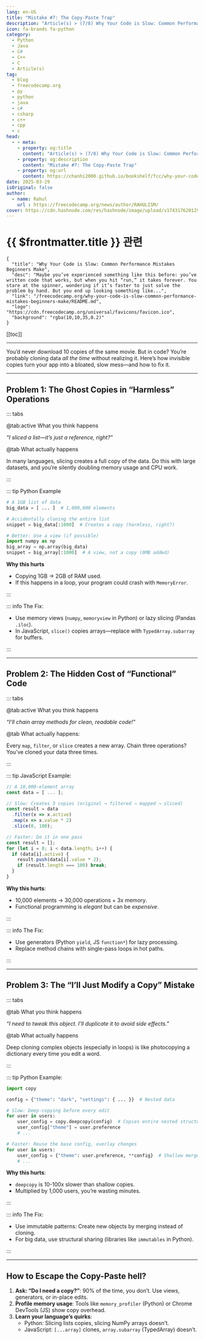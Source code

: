 ```yaml
---
lang: en-US
title: "Mistake #7: The Copy-Paste Trap"
description: "Article(s) > (7/8) Why Your Code is Slow: Common Performance Mistakes Beginners Make"
icon: fa-brands fa-python
category:
  - Python
  - Java
  - C#
  - C++
  - C
  - Article(s)
tag:
  - blog
  - freecodecamp.org
  - py
  - python
  - java
  - c#
  - csharp
  - c++
  - cpp
  - c
head:
  - - meta:
    - property: og:title
      content: "Article(s) > (7/8) Why Your Code is Slow: Common Performance Mistakes Beginners Make"
    - property: og:description
      content: "Mistake #7: The Copy-Paste Trap"
    - property: og:url
      content: https://chanhi2000.github.io/bookshelf/fcc/why-your-code-is-slow-common-performance-mistakes-beginners-make/mistake-7-the-copy-paste-trap.html
date: 2025-03-29
isOriginal: false
author:
  - name: Rahul
    url : https://freecodecamp.org/news/author/RAHULISM/
cover: https://cdn.hashnode.com/res/hashnode/image/upload/v1743176201295/448f0407-8a15-4b59-a91f-8a197bc07578.png
---
```


# {{ $frontmatter.title }} 관련

```component VPCard
{
  "title": "Why Your Code is Slow: Common Performance Mistakes Beginners Make",
  "desc": "Maybe you’ve experienced something like this before: you’ve written code that works, but when you hit “run,” it takes forever. You stare at the spinner, wondering if it’s faster to just solve the problem by hand. But you end up looking something like...",
  "link": "/freecodecamp.org/why-your-code-is-slow-common-performance-mistakes-beginners-make/README.md",
  "logo": "https://cdn.freecodecamp.org/universal/favicons/favicon.ico",
  "background": "rgba(10,10,35,0.2)"
}
```

[[toc]]

---

<SiteInfo
  name="Why Your Code is Slow: Common Performance Mistakes Beginners Make"
  desc="Maybe you’ve experienced something like this before: you’ve written code that works, but when you hit “run,” it takes forever. You stare at the spinner, wondering if it’s faster to just solve the problem by hand. But you end up looking something like..."
  url="https://freecodecamp.org/news/why-your-code-is-slow-common-performance-mistakes-beginners-make#heading-mistake-7-the-copy-paste-trap"
  logo="https://cdn.freecodecamp.org/universal/favicons/favicon.ico"
  preview="https://cdn.hashnode.com/res/hashnode/image/upload/v1743176201295/448f0407-8a15-4b59-a91f-8a197bc07578.png"/>

You’d never download 10 copies of the same movie. But in code? You’re probably cloning data *all the time* without realizing it. Here’s how invisible copies turn your app into a bloated, slow mess—and how to fix it.

---

## Problem 1: The Ghost Copies in “Harmless” Operations

::: tabs

@tab:active What you think happens

*“I sliced a list—it’s just a reference, right?”*

@tab What actually happens

In many languages, slicing creates a full copy of the data. Do this with large datasets, and you’re silently doubling memory usage and CPU work.

:::

::: tip Python Example

```py
# A 1GB list of data  
big_data = [ ... ]  # 1,000,000 elements  

# Accidentally cloning the entire list  
snippet = big_data[:1000]  # Creates a copy (harmless, right?)  

# Better: Use a view (if possible)  
import numpy as np  
big_array = np.array(big_data)  
snippet = big_array[:1000]  # A view, not a copy (0MB added)
```

**Why this hurts**

- Copying 1GB → 2GB of RAM used.
- If this happens in a loop, your program could crash with `MemoryError`.

:::

::: info The Fix:

- Use memory views (`numpy`, `memoryview` in Python) or lazy slicing (Pandas `.iloc`).
- In JavaScript, `slice()` copies arrays—replace with `TypedArray.subarray` for buffers.

:::

---

## Problem 2: The Hidden Cost of “Functional” Code

::: tabs

@tab:active What you think happens

*“I’ll chain array methods for clean, readable code!”*

@tab What actually happens:

Every `map`, `filter`, or `slice` creates a new array. Chain three operations? You’ve cloned your data three times.

:::

::: tip <VPIcon icon="fa-brands fa-js"/>JavaScript Example:

```js
// A 10,000-element array  
const data = [ ... ];  

// Slow: Creates 3 copies (original → filtered → mapped → sliced)  
const result = data  
  .filter(x => x.active)  
  .map(x => x.value * 2)  
  .slice(0, 100);  

// Faster: Do it in one pass  
const result = [];  
for (let i = 0; i < data.length; i++) {  
  if (data[i].active) {  
    result.push(data[i].value * 2);  
    if (result.length === 100) break;  
  }  
}
```

**Why this hurts**:

- 10,000 elements → 30,000 operations + 3x memory.
- Functional programming is *elegant* but can be *expensive*.

:::

::: info The Fix:

- Use generators (Python `yield`, JS `function*`) for lazy processing.
- Replace method chains with single-pass loops in hot paths.

:::

---

## Problem 3: The “I’ll Just Modify a Copy” Mistake

::: tabs

@tab What you think happens

*“I need to tweak this object. I’ll duplicate it to avoid side effects.”*

@tab What actually happens

Deep cloning complex objects (especially in loops) is like photocopying a dictionary every time you edit a word.

:::

::: tip <VPIcon icon="fa-brands fa-python"/>Python Example:

```py
import copy  

config = {"theme": "dark", "settings": { ... }}  # Nested data  

# Slow: Deep-copying before every edit  
for user in users:  
    user_config = copy.deepcopy(config)  # Copies entire nested structure  
    user_config["theme"] = user.preference  
    # ...  

# Faster: Reuse the base config, overlay changes  
for user in users:  
    user_config = {"theme": user.preference, **config}  # Shallow merge  
    # ...
```

**Why this hurts**:

- `deepcopy` is 10-100x slower than shallow copies.
- Multiplied by 1,000 users, you’re wasting minutes.

:::

::: info The Fix:

- Use immutable patterns: Create new objects by merging instead of cloning.
- For big data, use structural sharing (libraries like `immutables` in Python).

:::

---

## How to Escape the Copy-Paste hell?

1. **Ask: “Do I need a copy?”**: 90% of the time, you don’t. Use views, generators, or in-place edits.
2. **Profile memory usage**: Tools like `memory_profiler` (Python) or Chrome DevTools (JS) show copy overhead.
3. **Learn your language’s quirks**:
    - <VPIcon icon="fa-brands fa-python"/>Python: Slicing lists copies, slicing NumPy arrays doesn’t.
    - <VPIcon icon="fa-brands fa-js"/>JavaScript: `[...array]` clones, `array.subarray` (TypedArray) doesn’t.
